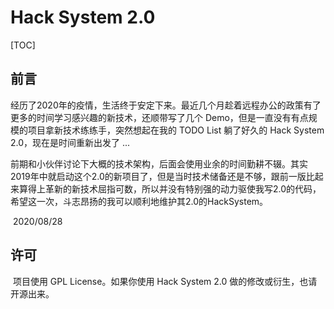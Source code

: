 # Hack System 2.0

[TOC]

## 前言

​	经历了2020年的疫情，生活终于安定下来。最近几个月趁着远程办公的政策有了更多的时间学习感兴趣的新技术，还顺带写了几个 Demo，但是一直没有有点规模的项目拿新技术练练手，突然想起在我的 TODO List 躺了好久的 Hack System 2.0，现在是时间重新出发了 ...

​	前期和小伙伴讨论下大概的技术架构，后面会使用业余的时间勤耕不辍。其实2019年中就启动这个2.0的新项目了，但是当时技术储备还是不够，跟前一版比起来算得上革新的新技术屈指可数，所以并没有特别强的动力驱使我写2.0的代码，希望这一次，斗志昂扬的我可以顺利地维护其2.0的HackSystem。

​	2020/08/28

## 许可

​	项目使用 GPL License。如果你使用 Hack System 2.0 做的修改或衍生，也请开源出来。
